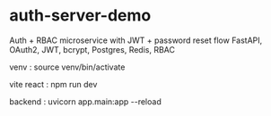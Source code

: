 # auth-server-demo

Auth + RBAC microservice with JWT + password reset flow	FastAPI, OAuth2, JWT, bcrypt, Postgres, Redis, RBAC

venv : source venv/bin/activate

vite react : npm run dev

backend : uvicorn app.main:app --reload